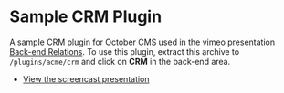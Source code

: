 # Sample CRM Plugin

A sample CRM plugin for October CMS used in the vimeo presentation [Back-end Relations](https://vimeo.com/123489421). To use this plugin, extract this archive to `/plugins/acme/crm` and click on **CRM** in the back-end area.

* [View the screencast presentation](https://vimeo.com/123489421)